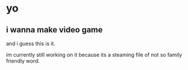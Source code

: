 # yo

## i wanna make video game

and i guess this is it.

im currently still working on it because its a steaming file of not so family friendly word.
